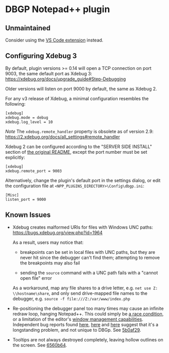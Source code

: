 DBGP Notepad++ plugin
=====================

Unmaintained
------

Consider using the [VS Code extension][2] instead.


Configuring Xdebug 3
--------------------

By default, plugin versions >= 0.14 will open a TCP connection on port 9003, the same default port as Xdebug 3: https://xdebug.org/docs/upgrade_guide#Step-Debugging

Older versions will listen on port 9000 by default, the same as Xdebug 2.

For any v3 release of Xdebug, a minimal configuration resembles the following:

    [xdebug]
    xdebug.mode = debug
    xdebug.log_level = 10

*Note*
The `xdebug.remote_handler` property is obsolete as of version 2.9: https://2.xdebug.org/docs/all_settings#remote_handler

Xdebug 2 can be configured according to the "SERVER SIDE INSTALL" section of [the original README][3], except the port number must be set explicitly:

    [xdebug]
    xdebug.remote_port = 9003

Alternatively, change the plugin's default port in the settings dialog, or edit the configuration file at `<NPP_PLUGINS_DIRECTORY>\Config\dbgp.ini`:

    [Misc]
    listen_port = 9000

Known Issues
------------

* Xdebug creates malformed URIs for files with Windows UNC paths: <https://bugs.xdebug.org/view.php?id=1964>

  As a result, users may notice that:

  - breakpoints can be set in local files with UNC paths, but they are never hit since the debugger can't find them;
    attempting to remove the breakpoints may also fail

  - sending the `source` command with a UNC path fails with a "cannot open file" error

  As a workaround, map any file shares to a drive letter, e.g. `net use Z: \\hostname\share`, and only send drive-mapped
  file names to the debugger, e.g. `source -f file:///Z:/var/www/index.php`

* Re-positioning the debugger panel too many times may cause an infinite redraw loop, hanging Notepad++.
  This could simply be [a race condition][4], or a limitation of the editor's [window management capabilities][5].
  Independent bug reports found [here][6], [here][7] and [here][8] suggest that it's a longstanding problem, and
  not unique to DBGp. See [5b0af29].

* Tooltips are not always destroyed completely, leaving hollow outlines on the screen. See [6560b64].

[0]: https://community.notepad-plus-plus.org/topic/22772/new-cross-platform-plugin-template-for-delphi-developers/3
[1]: https://github.com/zobo/dbgpPlugin/issues/1#issuecomment-770746125
[2]: https://marketplace.visualstudio.com/items?itemName=xdebug.php-debug
[3]: https://bitbucket.org/rdipardo/dbgp/raw/bf0577b6c621063ff1b82d220afcc32eea9c930e/README.orig.txt
[4]: https://community.notepad-plus-plus.org/topic/13116/creating-a-docked-window-from-a-background-thread
[5]: https://github.com/kbilsted/NotepadPlusPlusPluginPack.Net/issues/17#issuecomment-683459898
[6]: https://sourceforge.net/p/notepad-plus/discussion/482781/thread/ab626469
[7]: https://github.com/kbilsted/NotepadPlusPlusPluginPack.Net/issues/17
[8]: https://community.notepad-plus-plus.org/topic/23667/npp-got-stuck-after-rearranging-dialogs
[5b0af29]: https://bitbucket.org/rdipardo/dbgp/commits/5b0af29
[6560b64]: https://bitbucket.org/rdipardo/dbgp/commits/6560b64
